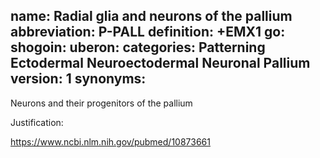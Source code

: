 name: Radial glia and neurons of the pallium
abbreviation: P-PALL
definition: +EMX1
go:
shogoin: 
uberon: 
categories: Patterning Ectodermal Neuroectodermal Neuronal Pallium
version: 1
synonyms:
---

Neurons and their progenitors of the pallium

Justification:

https://www.ncbi.nlm.nih.gov/pubmed/10873661
